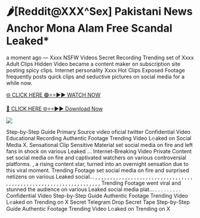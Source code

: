 # 🌶️[Reddit@XXX^Sex] Pakistani News Anchor Mona Alam Free Scandal Leaked\*

a moment ago — Xxxx NSFW Videos Secret Recording Trending set of Xxxx Adult Clips Hidden Video became a content maker on subscription site posting spicy clips. Internet personality Xxxx Hot Clips Exposed Footage frequently posts quick clips and seductive pictures on social media for a while now.

[🌐 CLICK HERE 🟢==►► WATCH NOW](https://tinyurl.com/topvvv?st=viral&si=gh)

[🔴 CLICK HERE 🌐==►► Download Now](https://tinyurl.com/topvvv?st=viral&si=gh)

[![](https://t4.ftcdn.net/jpg/00/89/87/57/360_F_89875724_hMf6q0pOUbIm38tYOeJTOKDftmRMQnny.jpg)](https://tinyurl.com/topvvv?st=viral&si=gh)

Step-by-Step Guide Primary Source video oficial twitter Confidential Video Educational Recording Authentic Footage Trending Video L𝚎aked on Social Media X. Sensational Clip Sensitive Material set social media on fire and left fans in shock on various Leaked … Internet-Breaking Video Private Content set social media on fire and captivated watchers on various controversial platforms. , a rising content star, turned into an overnight sensation due to this viral moment. Trending Footage set social media on fire and surprised netizens on various Leaked social… , , , , , , , , , , , , , , , , , , , , , , , , , , , , , , , , , , , , , , , , , , , , , , , , , , , , , , , , , , , , , , , , , Trending Footage went viral and stunned the audience on various Leaked social media plat… . . . . . . . . . Confidential Video Step-by-Step Guide Authentic Footage Trending Video L𝚎aked on Trending on X Secret Telegram Drop Secret Tape Step-by-Step Guide Authentic Footage Trending Video L𝚎aked on Trending on X
